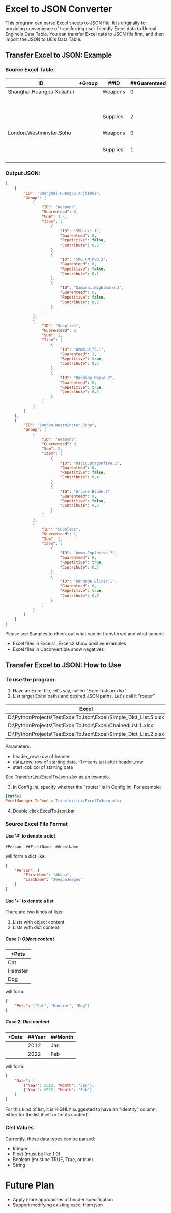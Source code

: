# Excel to JSON Converter

This program can parse Excel sheets to JSON file. It is originally for providing convenience of transferring user-friendly Excel data to Unreal Engine's Data Table. You can transfer Excel data to JSON file first, and then import the JSON to UE's Data Table.

## Transfer Excel to JSON: Example

### Source Excel Table:

| ID | +Group | ##ID | ##Guarenteed | ##Sum | ++Item | ###ID | ###Guarenteed | ###Repetitive | ###Contribute |
|----|--------|------|--------------|-------|---------|--------|---------------|---------------|---------------|
| Shanghai.Huangpu.Xujiahui | | Weapons | 0 | 3.5 | | SMG.Uzi.1 | 0 | FALSE | 0.2 |
| | | | | | | SMG.FN_P90.2 | 0 | FALSE | 0.1 |
| | | | | | | Samurai.Nightmare.1 | 0 | FALSE | 0.2 |
| | | Supplies | 2 | 1 | | Ammo.0_75.1 | 1 | TRUE | 0.5 |
| | | | | | | Bandage.Rapid.2 | 0 | TRUE | 0.3 |
| London.Westminster.Soho | | Weapons | 0 | 2 | | Magic.Dragonfire.1 | 0 | FALSE | 0.4 |
| | | | | | | Arcane.Blade.2 | 0 | FALSE | 0.2 |
| | | Supplies | 1 | 1 | | Ammo.Explosive.2 | 0 | TRUE | 0.7 |
| | | | | | | Bandage.Elixir.1 | 0 | TRUE | 0.7 |

### Output JSON:

```json
[
    {
        "ID": "Shanghai.Huangpu.Xujiahui",
        "Group": [
            {
                "ID": "Weapons",
                "Guarenteed": 0,
                "Sum": 3.5,
                "Item": [
                    {
                        "ID": "SMG.Uzi.1",
                        "Guarenteed": 0,
                        "Repetitive": false,
                        "Contribute": 0.2
                    },
                    {
                        "ID": "SMG.FN_P90.2",
                        "Guarenteed": 0,
                        "Repetitive": false,
                        "Contribute": 0.1
                    },
                    {
                        "ID": "Samurai.Nightmare.1",
                        "Guarenteed": 0,
                        "Repetitive": false,
                        "Contribute": 0.2
                    }
                ]
            },
            {
                "ID": "Supplies",
                "Guarenteed": 2,
                "Sum": 1,
                "Item": [
                    {
                        "ID": "Ammo.0_75.1",
                        "Guarenteed": 1,
                        "Repetitive": true,
                        "Contribute": 0.5
                    },
                    {
                        "ID": "Bandage.Rapid.2",
                        "Guarenteed": 0,
                        "Repetitive": true,
                        "Contribute": 0.3
                    }
                ]
            }
        ]
    },
    {
        "ID": "London.Westminster.Soho",
        "Group": [
            {
                "ID": "Weapons",
                "Guarenteed": 0,
                "Sum": 2,
                "Item": [
                    {
                        "ID": "Magic.Dragonfire.1",
                        "Guarenteed": 0,
                        "Repetitive": false,
                        "Contribute": 0.4
                    },
                    {
                        "ID": "Arcane.Blade.2",
                        "Guarenteed": 0,
                        "Repetitive": false,
                        "Contribute": 0.2
                    }
                ]
            },
            {
                "ID": "Supplies",
                "Guarenteed": 1,
                "Sum": 1,
                "Item": [
                    {
                        "ID": "Ammo.Explosive.2",
                        "Guarenteed": 0,
                        "Repetitive": true,
                        "Contribute": 0.7
                    },
                    {
                        "ID": "Bandage.Elixir.1",
                        "Guarenteed": 0,
                        "Repetitive": true,
                        "Contribute": 0.7
                    }
                ]
            }
        ]
    }
]
```

Please see Samples to check out what can be transferred and what cannot:
* Excel files in Excels1, Excels2 show positive examples
* Excel files in Unconvertible show negatives

## Transfer Excel to JSON: How to Use

### To use the program:

1. Have an Excel file, let's say, called "ExcelToJson.xlsx"
2. List target Excel paths and desired JSON paths. Let's call it "router"

| Excel | Json | header_row | data_row | start_col |
|-------|------|------------|-----------|------------|
| D:\PythonProjects\TestExcelToJson\Excel\Simple_Dict_List.5.xlsx | D:\PythonProjects\TestExcelToJson\New\1.json | 0 | -1 | 0 |
| D:\PythonProjects\TestExcelToJson\Excel\ChainedList.1.xlsx | D:\PythonProjects\TestExcelToJson\New\2.json | 0 | -1 | 0 |
| D:\PythonProjects\TestExcelToJson\Excel\Simple_Dict_List.2.xlsx | D:\PythonProjects\TestExcelToJson\New\3.json | 0 | -1 | 0 |

Parameters:
- header_row: row of header
- data_row: row of starting data, -1 means just after header_row
- start_col: col of starting data

See TransferList/ExcelToJson.xlsx as an example.

3. In Config.ini, specify whether the "router" is in Config.ini. For example:

```ini
[Paths]
ExcelManager_ToJson = TransferList/ExcelToJson.xlsx
```

4. Double click ExcelToJson.bat

### Source Excel File Format

#### Use '#' to denote a dict

```
#Person  ##FirstName  ##LastName
```

will form a dict like:

```json
{
    "Person": {
        "FirstName": "Ababa",
        "LastName": "JeegooJeegoo"
    }
}
```

#### Use '+' to denote a list

There are two kinds of lists:
1. Lists with object content
2. Lists with dict content

##### Case 1: Object content

| +Pets |
|-------|
| Cat |
| Hamster |
| Dog |

will form:

```json
{
    "Pets": ["Cat", "Hamster", "Dog"]
}
```

##### Case 2: Dict content

| +Date | ##Year | ##Month |
|-------|---------|---------|
| | 2012 | Jan |
| | 2022 | Feb |

will form:

```json
{
    "Date": [
        {"Year": 2012, "Month": "Jan"},
        {"Year": 2022, "Month": "Feb"}
    ]
}
```

For this kind of list, it is HIGHLY suggested to have an "identity" column, either for the list itself or for its content.

### Cell Values

Currently, these data types can be parsed:
- Integer
- Float (must be like 1.0)
- Boolean (must be TRUE, True, or true)
- String

# Future Plan

- Apply more approaches of header specification
- Support modifying existing excel from json 